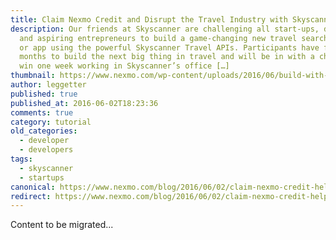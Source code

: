 ```yaml
---
title: Claim Nexmo Credit and Disrupt the Travel Industry with Skyscanner
description: Our friends at Skyscanner are challenging all start-ups, developers
  and aspiring entrepreneurs to build a game-changing new travel search website
  or app using the powerful Skyscanner Travel APIs. Participants have four
  months to build the next big thing in travel and will be in with a chance to
  win one week working in Skyscanner’s office […]
thumbnail: https://www.nexmo.com/wp-content/uploads/2016/06/build-with-skyscanner.png
author: leggetter
published: true
published_at: 2016-06-02T18:23:36
comments: true
category: tutorial
old_categories:
  - developer
  - developers
tags:
  - skyscanner
  - startups
canonical: https://www.nexmo.com/blog/2016/06/02/claim-nexmo-credit-help-disrupt-travel-industry-skyscanner
redirect: https://www.nexmo.com/blog/2016/06/02/claim-nexmo-credit-help-disrupt-travel-industry-skyscanner
---
```

Content to be migrated...